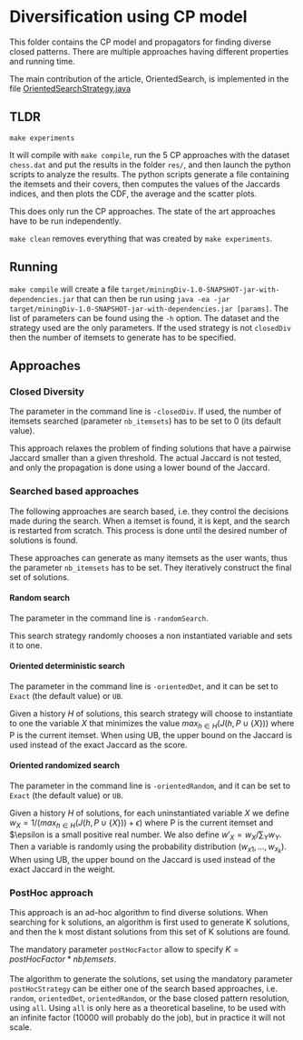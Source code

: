 
# Diversification using CP model

This folder contains the CP model and propagators for finding diverse closed patterns. There are multiple approaches having different properties and running time.

The main contribution of the article, OrientedSearch, is implemented in the file [OrientedSearchStrategy.java](src/main/java/org/mvavrill/miningDiv/mining/models/OrientedSearchStrategy.java)

## TLDR

`make experiments`

It will compile with `make compile`, run the 5 CP approaches with the dataset `chess.dat` and put the results in the folder `res/`, and then launch the python scripts to analyze the results. The python scripts generate a file containing the itemsets and their covers, then computes the values of the Jaccards indices, and then plots the CDF, the average and the scatter plots.

This does only run the CP approaches. The state of the art approaches have to be run independently.

`make clean` removes everything that was created by `make experiments`.

## Running

`make compile` will create a file `target/miningDiv-1.0-SNAPSHOT-jar-with-dependencies.jar` that can then be run using `java -ea -jar target/miningDiv-1.0-SNAPSHOT-jar-with-dependencies.jar [params]`. The list of parameters can be found using the `-h` option. The dataset and the strategy used are the only parameters. If the used strategy is not `closedDiv` then the number of itemsets to generate has to be specified.

## Approaches

### Closed Diversity

The parameter in the command line is `-closedDiv`. If used, the number of itemsets searched (parameter `nb_itemsets`) has to be set to 0 (its default value).

This approach relaxes the problem of finding solutions that have a pairwise Jaccard smaller than a given threshold. The actual Jaccard is not tested, and only the propagation is done using a lower bound of the Jaccard.

### Searched based approaches

The following approaches are search based, i.e. they control the decisions made during the search. When a itemset is found, it is kept, and the search is restarted from scratch. This process is done until the desired number of solutions is found.

These approaches can generate as many itemsets as the user wants, thus the parameter `nb_itemsets` has to be set. They iteratively construct the final set of solutions.

#### Random search

The parameter in the command line is `-randomSearch`.

This search strategy randomly chooses a non instantiated variable and sets it to one.

#### Oriented deterministic search

The parameter in the command line is `-orientedDet`, and it can be set to `Exact` (the default value) or `UB`.

Given a history $H$ of solutions, this search strategy will choose to instantiate to one the variable $X$ that minimizes the value $max_{h \in H} (J(h,P\cup \{X\}))$ where P is the current itemset. When using UB, the upper bound on the Jaccard is used instead of the exact Jaccard as the score.

#### Oriented randomized search

The parameter in the command line is `-orientedRandom`, and it can be set to `Exact` (the default value) or `UB`.

Given a history $H$ of solutions, for each uninstantiated variable $X$ we define $w_X = 1/(max_{h \in H}(J(h,P\cup \{X\}))+\epsilon)$ where P is the current itemset and $\epsilon is a small positive real number. We also define $w'_X = w_X/\sum_{Y} w_Y$. Then a variable is randomly using the probability distribution $(w_{x1}, \ldots, w_{x_k})$. When using UB, the upper bound on the Jaccard is used instead of the exact Jaccard in the weight.

### PostHoc approach

This approach is an ad-hoc algorithm to find diverse solutions. When searching for k solutions, an algorithm is first used to generate K solutions, and then the k most distant solutions from this set of K solutions are found.

The mandatory parameter `postHocFactor` allow to specify $K = postHocFactor * nb_itemsets$.

The algorithm to generate the solutions, set using the mandatory parameter `postHocStrategy` can be either one of the search based approaches, i.e. `random`, `orientedDet`, `orientedRandom`, or the base closed pattern resolution, using `all`. Using `all` is only here as a theoretical baseline, to be used with an infinite factor (10000 will probably do the job), but in practice it will not scale.
